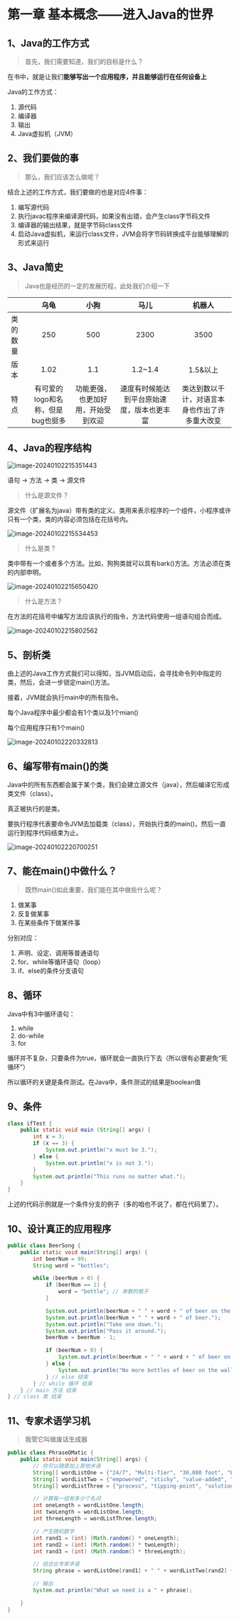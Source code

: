 # 第一章 基本概念——进入Java的世界

## 1、Java的工作方式

> 首先，我们需要知道，我们的目标是什么？

在书中，就是让我们**能够写出一个应用程序，并且能够运行在任何设备上**



Java的工作方式：

1. 源代码
2. 编译器
3. 输出
4. Java虚拟机（JVM）



## 2、我们要做的事

> 那么，我们应该怎么做呢？

结合上述的工作方式，我们要做的也是对应4件事：

1. 编写源代码
2. 执行javac程序来编译源代码，如果没有出错，会产生class字节码文件
3. 编译器的输出结果，就是字节码class文件
4. 启动Java虚拟机，来运行class文件，JVM会将字节码转换成平台能够理解的形式来运行



## 3、Java简史

> Java也是经历的一定的发展历程，此处我们介绍一下

|          |               乌龟                |                小狗                |                    马儿                    |                     机器人                     |
| -------- | :-------------------------------: | :--------------------------------: | :----------------------------------------: | :--------------------------------------------: |
| 类的数量 |                250                |                500                 |                    2300                    |                      3500                      |
| 版本     |               1.02                |                1.1                 |                  1.2~1.4                   |                    1.5&以上                    |
| 特点     | 有可爱的logo和名称，但是bug也挺多 | 功能更强，也更加好用，开始受到欢迎 | 速度有时候能达到平台原始速度，版本也更丰富 | 类达到数以千计，对语言本身也作出了许多重大改变 |



## 4、Java的程序结构

![image-20240102215351443](D:\Program\Data\Github\Java-01\HeadFirstJava\src\chapter01\assets\image-20240102215351443.png)

语句 → 方法 → 类 → 源文件



> 什么是源文件？

源文件（扩展名为java）带有类的定义。类用来表示程序的一个组件，小程序或许只有一个类，类的内容必须包括在花括号内。

![image-20240102215534453](D:\Program\Data\Github\Java-01\HeadFirstJava\src\chapter01\assets\image-20240102215534453.png)

> 什么是类？

类中带有一个或者多个方法。比如，狗狗类就可以具有bark()方法。方法必须在类的内部申明。

![image-20240102215650420](D:\Program\Data\Github\Java-01\HeadFirstJava\src\chapter01\assets\image-20240102215650420.png)

> 什么是方法？

在方法的花括号中编写方法应该执行的指令，方法代码使用一组语句组合而成。

![image-20240102215802562](D:\Program\Data\Github\Java-01\HeadFirstJava\src\chapter01\assets\image-20240102215802562.png)



## 5、剖析类

由上述的Java工作方式我们可以得知，当JVM启动后，会寻找命令列中指定的类，然后，会进一步锁定main()方法。

接着，JVM就会执行main中的所有指令。

每个Java程序中最少都会有1个类以及1个mian()

每个应用程序只有1个main()

![image-20240102220332813](D:\Program\Data\Github\Java-01\HeadFirstJava\src\chapter01\assets\image-20240102220332813.png)



## 6、编写带有main()的类

Java中的所有东西都会属于某个类，我们会建立源文件（java），然后编译它形成类文件（class）。

真正被执行的是类。

要执行程序代表要命令JVM去加载类（class），开始执行类的main()，然后一直运行到程序代码结束为止。

![image-20240102220700251](D:\Program\Data\Github\Java-01\HeadFirstJava\src\chapter01\assets\image-20240102220700251.png)



## 7、能在main()中做什么？

> 既然main()如此重要，我们能在其中做些什么呢？

1. 做某事
2. 反复做某事
3. 在某些条件下做某件事

分别对应：

1. 声明、设定、调用等普通语句
2. for、while等循环语句（loop）
3. if、else的条件分支语句



## 8、循环

Java中有3中循环语句：

1. while
2. do-while
3. for

循环并不复杂，只要条件为true，循环就会一直执行下去（所以很有必要避免“死循环”）

所以循环的关键是条件测试。在Java中，条件测试的结果是boolean值



## 9、条件

```java
class ifTest {
    public static void main (String[] args) {
        int x = 3;
        if (x == 3) {
            System.out.println("x must be 3.");
        } else {
            System.out.println("x is not 3.");
        }
        System.out.println("This runs no matter what.");
    }
}
```

上述的代码示例就是一个条件分支的例子（多的咱也不说了，都在代码里了）。



## 10、设计真正的应用程序

```java
public class BeerSong {
    public static void main(String[] args) {
        int beerNum = 99;
        String word = "bottles";

        while (beerNum > 0) {
            if (beerNum == 1) {
                word = "bottle"; // 单数的瓶子
            }

            System.out.println(beerNum + " " + word + " of beer on the wall");
            System.out.println(beerNum + " " + word + " of beer.");
            System.out.println("Take one down.");
            System.out.println("Pass it around.");
            beerNum = beerNum - 1;

            if (beerNum > 0) {
                System.out.println(beerNum + " " + word + " of beer on the wall");
            } else {
                System.out.println("No more bottles of beer on the wall");
            } // else 结束
        } // while 循环 结束
    } // main 方法 结束
} // class 类 结束

```



## 11、专家术语学习机

> 我管它叫做废话生成器

```java
public class PhraseOMatic {
    public static void main(String[] args) {
        // 你可以随意加上其他术语
        String[] wordListOne = {"24/7", "Multi-Tier", "30,000 foot", "B-to-B", "win-win", "front-end", "web-based", "pervasive", "smart", "six-sigma", "critical-path", "dynamic"};
        String[] wordListTwo = {"empowered", "sticky", "value-added", "oriented", "centric", "distributed", "clustered", "branded", "outside-the-box", "positioned", "networked", "focused", "leveraged", "aligned", "targeted", "shared", "cooperative", "accelerated"};
        String[] wordListThree = {"process", "tipping-point", "solution", "architecture", "core competency", "strategy", "mind share", "portal", "space", "vision", "paradigm", "mission"};

        // 计算每一组有多少个名词
        int oneLength = wordListOne.length;
        int twoLength = wordListOne.length;
        int threeLength = wordListThree.length;

        // 产生随机数字
        int rand1 = (int) (Math.random() * oneLength);
        int rand2 = (int) (Math.random() * twoLength);
        int rand3 = (int) (Math.random() * threeLength);

        // 组合出专家术语
        String phrase = wordListOne[rand1] + " " + wordListTwo[rand2] + " " + wordListThree[rand3];

        // 输出
        System.out.println("What we need is a " + phrase);

    }
}
